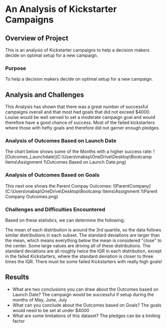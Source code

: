 # An Analysis of Kickstarter Campaigns
## Overview of Project
This is an analysis of Kickstarter campaigns to help a decision makers decide on optimal setup for a new campaign.
### Purpose
To help a decision makers decide on optimal setup for a new campaign.
## Analysis and Challenges
This Analysis has shown that there was a great number of successful campaigns overall and that most had goals that did not exceed $4000. 
Louise would be well served to set a moderate campaign goal and would therefore have a good chance of success. 
Most of the failed kickstarters where those with hefty goals and therefore did not garner enough pledges.
### Analysis of Outcomes Based on Launch Date
The chart below shows some of the Months with a higher success rate:
![Outcomes_Launchdate](C:\Users\mabsp\OneDrive\Desktop\Bootcamp Items\Assignment 1\Outcomes Based on Launch Date.png)
### Analysis of Outcomes Based on Goals
This next one shows the Parent Compay Outcomes:
![ParentCompany](C:\Users\mabsp\OneDrive\Desktop\Bootcamp Items\Assignment 1\Parent Company Outcomes.png)
### Challenges and Difficulties Encountered
Based on these statistics, we can determine the following:

The mean of each distribution is around the 3rd quartile, so the data follows similar distributions in each subset.
The standard deviations are larger than the mean, which means everything below the mean is considered "close" to the center.
Some large values are driving all of these distributions. The standard deviations are all roughly twice the IQR in each distribution, except in the failed Kickstarters, where the standard deviation is closer to three times the IQR. There must be some failed Kickstarters with really high goals!
## Results

- What are two conclusions you can draw about the Outcomes based on Launch Date?
The campaign would be successful if setup during the months of May, June, July
- What can you conclude about the Outcomes based on Goals?
The goals would need to be set at under $4000
- What are some limitations of this dataset?
The pledges can be a limiting factor


